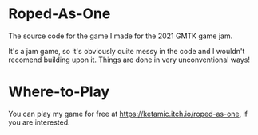 # Roped-As-One
The source code for the game I made for the 2021 GMTK game jam.

It's a jam game, so it's obviously quite messy in the code and I wouldn't recomend building upon it. Things are done in very unconventional ways!

# Where-to-Play
You can play my game for free at https://ketamic.itch.io/roped-as-one, if you are interested.
